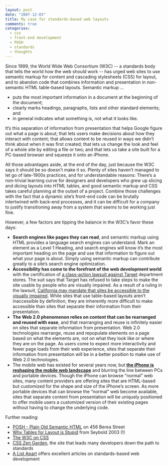 ```yaml
---
layout: post
date: "2007-12-03"
title: My case for standards-based web layouts
comments: true
categories:
  - css
  - front-end development
  - POSH
  - standards
  - thoughts
---
```


Since 1999, the World Wide Web Consortium (W3C) -- a standards body that tells the world how the web should work -- has urged web sites to use semantic markup for content and cascading stylesheets (CSS) for layout, and to abandon code that combines information and presentation in non-semantic HTML table-based layouts. Semantic markup ...

<ul>
<li>puts the most important information in a document at the beginning of the document;</li>
<li>clearly marks headings, paragraphs, lists and other standard elements; and </li>
<li>in general indicates what something is, not what it looks like.</li>
</ul>

It’s this separation of information from presentation that helps Google figure out what a page is about; that lets users make decisions about how they interact with content; that allows content to be reused in ways we didn’t think about when it was first created; that lets us change the look and feel of a whole site by editing a file or two; and that lets us take a site built for a PC-based browser and squeeze it onto an iPhone.

All those advantages aside, at the end of the day, just because the W3C says it should be so doesn’t make it so. Plenty of sites haven’t managed to let go of late-1900s practices, and for understandable reasons: There’s a non-trivial learning curve for designers and developers who grew up slicing and dicing layouts into HTML tables, and good semantic markup and CSS takes careful planning at the outset of a project. Combine those challenges with the fact that a dynamic site’s front-end code can be brutally intertwined with back-end processes, and it can be difficult for a company to justify transitioning away from a system that seems to be working just fine.

However, a few factors are tipping the balance in the W3C’s favor these days:

<ul>
<li>
<strong>Search engines like pages they can read</strong>, and semantic markup using HTML provides a language search engines can understand. Mark an element as a Level 1 Heading, and search engines will know it’s the most important heading on the page and use that information to figure out what your page is about. Simply using semantic markup can contribute greatly to a site’s search engine optimization.</li>
<li>
<strong>Accessibility has come to the forefront of the web development world</strong> with the certification of <a href="http://www.456bereastreet.com/archive/200710/update_on_the_target_accessibility_lawsuit/">a class-action lawsuit against Target</a> department stores. The suit says that Target has refused to take steps to make the site usable by people who are visually impaired. As a result of a ruling in the lawsuit, <a href="http://www.techcrunch.com/2007/10/13/websites-may-require-visually-impaired-access-in-california/">California may mandate that sites be accessible to the visually impaired</a>. While sites that use table-based layouts aren’t inaccessible by definition, they are inherently more difficult to make accessible than sites that separate their information from their presentation.</li>
<li>
<strong>The Web 2.0 phenomenon relies on content that can be rearranged and reused with ease</strong>, and that rearranging and reuse is infinitely easier on sites that separate information from presentation. Web 2.0 technologies rearrange, reuse and repopulate elements on a page based on what the elements are, not on what they look like or where they are on the page. As users come to expect more interactivity and fewer page loads from their web experience, sites that separate their information from presentation will be in a better position to make use of Web 2.0 technologies.</li>
<li>The mobile web has existed for several years now, but <strong><a href="http://www.alistapart.com/articles/putyourcontentinmypocket">the iPhone is reshaping the mobile web landscape</a></strong> and blurring the line between PCs and portable devices. Though the iPhone can browse “normal” web sites, many content providers are offering sites that are HTML-based but customized for the shape and size of the iPhone’s screen. As more portable devices that can browse the “normal” web become available, sites that separate content from presentation will be uniquely positioned to offer mobile users a customized version of their existing pages without having to change the underlying code.</li>
</ul>

Further reading:

<ul>
<li>
<a href="http://www.456bereastreet.com/archive/200711/posh_plain_old_semantic_html/">POSH - Plain Old Semantic HTML</a> on 456 Berea Street</li>
<li>
<a href="http://www.hotdesign.com/seybold/everything.html">Why Tables for Layout is Stupid</a> from Seybold 2003 (!)</li>
<li><a href="http://www.w3.org/Style/CSS/">The W3C on CSS</a></li>
<li>
<a href="http://csszengarden.com/">CSS Zen Garden</a>, the site that leads many developers down the path to standards</li>
<li>
<a href="http://www.alistapart.com">A List Apart</a> offers excellent articles on standards-based web development</li>
</ul>